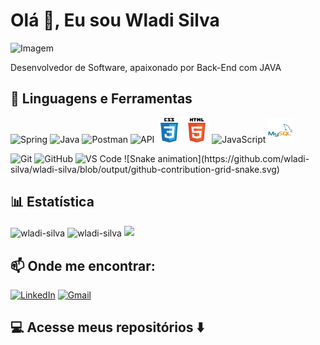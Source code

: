 # Olá 👋, Eu sou Wladi Silva

![Imagem](https://raw.githubusercontent.com/MicaelliMedeiros/micaellimedeiros/master/image/computer-illustration.png)

Desenvolvedor de Software, apaixonado por Back-End com JAVA

## 🔭 Linguagens e Ferramentas

<p class="espacamento">
    <img src="https://www.vectorlogo.zone/logos/springio/springio-icon.svg" width="35" height="35" alt="Spring">
    <img src="https://www.vectorlogo.zone/logos/java/java-icon.svg" width="40" height="40" alt="Java">
    <img src="https://www.vectorlogo.zone/logos/getpostman/getpostman-icon.svg" width="35" height="35" alt="Postman">
    <img src="https://cdn-icons-png.flaticon.com/512/5968/5968292.png" width="35" height="35" alt="API">
    <img src="https://raw.githubusercontent.com/devicons/devicon/master/icons/css3/css3-original-wordmark.svg" width="40" height="40" alt="CSS3">
    <img src="https://raw.githubusercontent.com/devicons/devicon/master/icons/html5/html5-original-wordmark.svg" width="40" height="40" alt="HTML5">
    <img src="https://img.icons8.com/?size=512&id=laYYF3dV0Iew&format=png" width="40" height="40" alt="JavaScript">
    <img src="https://raw.githubusercontent.com/devicons/devicon/master/icons/mysql/mysql-original-wordmark.svg" width="40" height="40" alt="MySQL">
</p>

<p class="espacamento">
    <img alt="Git" width="40px" src="https://cdn.jsdelivr.net/gh/devicons/devicon/icons/git/git-original.svg">
    <img alt="GitHub" width="40px" src="https://cdn.jsdelivr.net/gh/devicons/devicon/icons/github/github-original.svg">
    <img alt="VS Code" width="40px" src="https://cdn.jsdelivr.net/gh/devicons/devicon/icons/vscode/vscode-original.svg">
    ![Snake animation](https://github.com/wladi-silva/wladi-silva/blob/output/github-contribution-grid-snake.svg)
</p>

## 📊 Estatística

<div style="display: inline_block">
    <img align="center" src="https://github-readme-stats.vercel.app/api?username=wladi-silva&theme=tokyonight&show_icons=true&locale=en" alt="wladi-silva">
    <img align="center" src="https://github-readme-streak-stats.herokuapp.com/?user=wladi-silva&theme=tokyonight" alt="wladi-silva">
    <img height="180em" src="https://github-readme-stats.vercel.app/api/top-langs/?username=wladi-silva&layout=compact&langs_count=7&theme=tokyonight">
</div>

## 📫 Onde me encontrar:

[![LinkedIn](https://img.shields.io/badge/linkedin-%230077B5.svg?&style=for-the-badge&logo=linkedin&logoColor=white)](https://www.linkedin.com/in/wladi-silva/)
[![Gmail](https://img.shields.io/badge/-Gmail-FF0000?style=for-the-badge&labelColor=FF0000&logo=gmail&logoColor=white&link=mailto:wladibahia@gmail.com)](mailto:wladibahia@gmail.com)

## 💻 Acesse meus repositórios ⬇️
